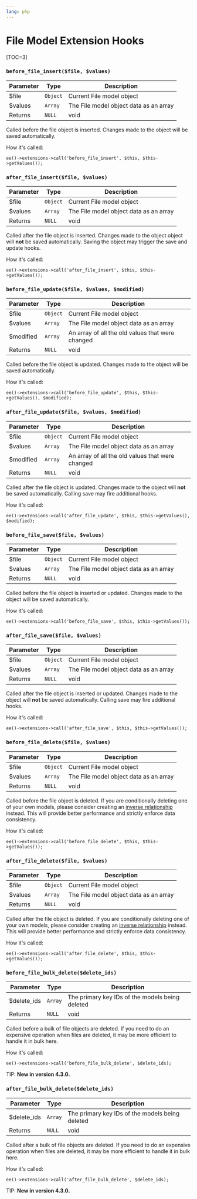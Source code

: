 ```yaml
---
lang: php
---
```


<!--
    This source file is part of the open source project
    ExpressionEngine User Guide (https://github.com/ExpressionEngine/ExpressionEngine-User-Guide)

    @link      https://expressionengine.com/
    @copyright Copyright (c) 2003-2019, EllisLab Corp. (https://ellislab.com)
    @license   https://expressionengine.com/license Licensed under Apache License, Version 2.0
-->

# File Model Extension Hooks

[TOC=3]

### `before_file_insert($file, $values)`

| Parameter | Type     | Description                            |
| --------- | -------- | -------------------------------------- |
| \$file    | `Object` | Current File model object              |
| \$values  | `Array`  | The File model object data as an array |
| Returns   | `NULL`   | void                                   |

Called before the file object is inserted. Changes made to the object will be saved automatically.

How it's called:

    ee()->extensions->call('before_file_insert', $this, $this->getValues());

### `after_file_insert($file, $values)`

| Parameter | Type     | Description                            |
| --------- | -------- | -------------------------------------- |
| \$file    | `Object` | Current File model object              |
| \$values  | `Array`  | The File model object data as an array |
| Returns   | `NULL`   | void                                   |

Called after the file object is inserted. Changes made to the object object will **not** be saved automatically. Saving the object may trigger the save and update hooks.

How it's called:

    ee()->extensions->call('after_file_insert', $this, $this->getValues());

### `before_file_update($file, $values, $modified)`

| Parameter  | Type     | Description                                      |
| ---------- | -------- | ------------------------------------------------ |
| \$file     | `Object` | Current File model object                        |
| \$values   | `Array`  | The File model object data as an array           |
| \$modified | `Array`  | An array of all the old values that were changed |
| Returns    | `NULL`   | void                                             |

Called before the file object is updated. Changes made to the object will be saved automatically.

How it's called:

    ee()->extensions->call('before_file_update', $this, $this->getValues(), $modified);

### `after_file_update($file, $values, $modified)`

| Parameter  | Type     | Description                                      |
| ---------- | -------- | ------------------------------------------------ |
| \$file     | `Object` | Current File model object                        |
| \$values   | `Array`  | The File model object data as an array           |
| \$modified | `Array`  | An array of all the old values that were changed |
| Returns    | `NULL`   | void                                             |

Called after the file object is updated. Changes made to the object will **not** be saved automatically. Calling save may fire additional hooks.

How it's called:

    ee()->extensions->call('after_file_update', $this, $this->getValues(), $modified);

### `before_file_save($file, $values)`

| Parameter | Type     | Description                            |
| --------- | -------- | -------------------------------------- |
| \$file    | `Object` | Current File model object              |
| \$values  | `Array`  | The File model object data as an array |
| Returns   | `NULL`   | void                                   |

Called before the file object is inserted or updated. Changes made to the object will be saved automatically.

How it's called:

    ee()->extensions->call('before_file_save', $this, $this->getValues());

### `after_file_save($file, $values)`

| Parameter | Type     | Description                            |
| --------- | -------- | -------------------------------------- |
| \$file    | `Object` | Current File model object              |
| \$values  | `Array`  | The File model object data as an array |
| Returns   | `NULL`   | void                                   |

Called after the file object is inserted or updated. Changes made to the object will **not** be saved automatically. Calling save may fire additional hooks.

How it's called:

    ee()->extensions->call('after_file_save', $this, $this->getValues());

### `before_file_delete($file, $values)`

| Parameter | Type     | Description                            |
| --------- | -------- | -------------------------------------- |
| \$file    | `Object` | Current File model object              |
| \$values  | `Array`  | The File model object data as an array |
| Returns   | `NULL`   | void                                   |

Called before the file object is deleted. If you are conditionally deleting one of your own models, please consider creating an [inverse relationship](development/services/model/relating-models.md#inverse-relationships) instead. This will provide better performance and strictly enforce data consistency.

How it's called:

    ee()->extensions->call('before_file_delete', $this, $this->getValues());

### `after_file_delete($file, $values)`

| Parameter | Type     | Description                            |
| --------- | -------- | -------------------------------------- |
| \$file    | `Object` | Current File model object              |
| \$values  | `Array`  | The File model object data as an array |
| Returns   | `NULL`   | void                                   |

Called after the file object is deleted. If you are conditionally deleting one of your own models, please consider creating an [inverse relationship](development/services/model/relating-models.md#inverse-relationships) instead. This will provide better performance and strictly enforce data consistency.

How it's called:

    ee()->extensions->call('after_file_delete', $this, $this->getValues());

### `before_file_bulk_delete($delete_ids)`

| Parameter    | Type    | Description                                     |
| ------------ | ------- | ----------------------------------------------- |
| \$delete_ids | `Array` | The primary key IDs of the models being deleted |
| Returns      | `NULL`  | void                                            |

Called before a bulk of file objects are deleted. If you need to do an expensive operation when files are deleted, it may be more efficient to handle it in bulk here.

How it's called:

    ee()->extensions->call('before_file_bulk_delete', $delete_ids);

TIP: **New in version 4.3.0.**

### `after_file_bulk_delete($delete_ids)`

| Parameter    | Type    | Description                                     |
| ------------ | ------- | ----------------------------------------------- |
| \$delete_ids | `Array` | The primary key IDs of the models being deleted |
| Returns      | `NULL`  | void                                            |

Called after a bulk of file objects are deleted. If you need to do an expensive operation when files are deleted, it may be more efficient to handle it in bulk here.

How it's called:

    ee()->extensions->call('after_file_bulk_delete', $delete_ids);

TIP: **New in version 4.3.0.**
